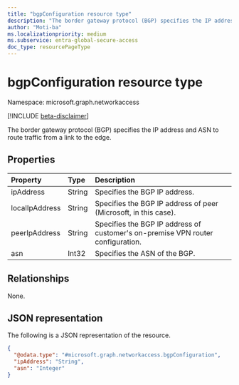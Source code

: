 ```yaml
---
title: "bgpConfiguration resource type"
description: "The border gateway protocol (BGP) specifies the IP address and ASN to route traffic from a link to the edge."
author: "Moti-ba"
ms.localizationpriority: medium
ms.subservice: entra-global-secure-access
doc_type: resourcePageType
---
```


# bgpConfiguration resource type

Namespace: microsoft.graph.networkaccess

[!INCLUDE [beta-disclaimer](../../includes/beta-disclaimer.md)]

The border gateway protocol (BGP) specifies the IP address and ASN to route traffic from a link to the edge.

## Properties
|Property|Type|Description|
|:---|:---|:---|
|ipAddress|String|Specifies the BGP IP address.| 
|localIpAddress|String| Specifies the BGP IP address of peer (Microsoft, in this case).| 
|peerIpAddress |String| Specifies the BGP IP address of customer's on-premise VPN router configuration.|
|asn           |Int32| Specifies the ASN of the BGP.|


## Relationships
None.

## JSON representation
The following is a JSON representation of the resource.
<!-- {
  "blockType": "resource",
  "@odata.type": "microsoft.graph.networkaccess.bgpConfiguration"
}
-->
``` json
{
  "@odata.type": "#microsoft.graph.networkaccess.bgpConfiguration",
  "ipAddress": "String",
  "asn": "Integer"
}
```

